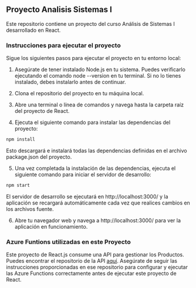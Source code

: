 ## Proyecto Analisis Sistemas I
Este repositorio contiene  un proyecto del curso Análisis de Sistemas I desarrollado en React.
### Instrucciones para ejecutar el proyecto

Sigue los siguientes pasos para ejecutar el proyecto en tu entorno local:

1. Asegúrate de tener instalado Node.js en tu sistema. Puedes verificarlo ejecutando el comando node --version en tu terminal. Si no lo tienes instalado, debes instalarlo antes de continuar.

2. Clona el repositorio del proyecto en tu máquina local.

3. Abre una terminal o línea de comandos y navega hasta la carpeta raíz del proyecto de React.

4. Ejecuta el siguiente comando para instalar las dependencias del proyecto:
```bash
npm install
```
Esto descargará e instalará todas las dependencias definidas en el archivo package.json del proyecto.

5. Una vez completada la instalación de las dependencias, ejecuta el siguiente comando para iniciar el servidor de desarrollo:
```bash
npm start
```
El servidor de desarrollo se ejecutará en http://localhost:3000/ y la aplicación se recargará automáticamente cada vez que realices cambios en los archivos fuente.

6. Abre tu navegador web y navega a http://localhost:3000/ para ver la aplicación en funcionamiento.

### Azure Funtions utilizadas en este Proyecto 
Este proyecto de React.js consume una API para gestionar los Productos. Puedes encontrar el repositorio de la API [aquí](https://github.com/Mgodoyd/ApiInventarioAzureFunctions.git). Asegúrate de seguir las instrucciones proporcionadas en ese repositorio para configurar y ejecutar las Azure Functions correctamente antes de ejecutar este proyecto de React.
